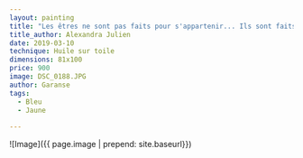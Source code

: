 ```yaml
---
layout: painting
title: "Les êtres ne sont pas faits pour s'appartenir... Ils sont faits pour être libres, ensemble."               
title_author: Alexandra Julien   
date: 2019-03-10
technique: Huile sur toile
dimensions: 81x100
price: 900
image: DSC_0188.JPG 
author: Garanse
tags:
  - Bleu
  - Jaune
  
---
```

![Image]({{ page.image | prepend: site.baseurl}})